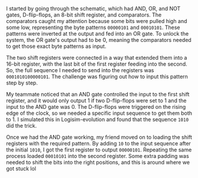 I started by going through the schematic, which had AND, OR, and NOT gates, D-flip-flops, an 8-bit shift register, and comparators. The comparators caught my attention because some bits were pulled high and some low, representing the byte patterns `00000101` and `00010101`. These patterns were inverted at the output and fed into an OR gate. To unlock the system, the OR gate's output had to be 0, meaning the comparators needed to get those exact byte patterns as input.

The two shift registers were connected in a way that extended them into a 16-bit register, with the last bit of the first register feeding into the second. So, the full sequence I needed to send into the registers was `0001010100000101`. The challenge was figuring out how to input this pattern step by step.

My teammate  noticed that an AND gate controlled the input to the first shift register, and it would only output 1 if two D-flip-flops were set to 1 and the input to the AND gate was 0. The D-flip-flops were triggered on the rising edge of the clock, so we needed a specific input sequence to get them both to 1. I simulated this in Logisim-evolution and found that the sequence `1010` did the trick.

Once we had the AND gate working, my friend moved on to loading the shift registers with the required pattern. By adding `10` to the input sequence after the initial `1010`, I got the first register to output `00000101`. Repeating the same process loaded `00010101` into the second register. Some extra padding was needed to shift the bits into the right positions, and this is around where we got stuck lol

